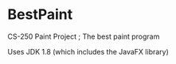 # BestPaint
CS-250 Paint Project ; The best paint program

Uses JDK 1.8 (which includes the JavaFX library)
